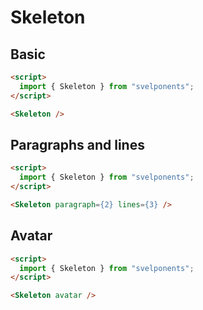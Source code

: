 # Skeleton
## Basic

```html
<script>
  import { Skeleton } from "svelponents";
</script>

<Skeleton />
```

## Paragraphs and lines

```html
<script>
  import { Skeleton } from "svelponents";
</script>

<Skeleton paragraph={2} lines={3} />
```

## Avatar

```html
<script>
  import { Skeleton } from "svelponents";
</script>

<Skeleton avatar />
```